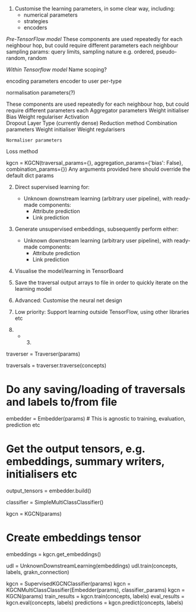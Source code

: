 
1. Customise the learning parameters, in some clear way, including:
    - numerical parameters 
    - strategies
    - encoders
    
*Pre-TensorFlow model*
These components are used repeatedly for each neighbour hop, but could require different parameters each
neighbour sampling params: 
    query limits, 
    sampling nature e.g. ordered, pseudo-random, random

*Within Tensorflow model*
Name scoping?

encoding parameters
    encoder to user per-type

normalisation parameters(?)

These components are used repeatedly for each neighbour hop, but could require different parameters each
    Aggregator parameters
        Weight initialiser
        Bias
        Weight regulariser
        Activation  
        Dropout
        Layer Type (currently dense)
        Reduction method
    Combination parameters
        Weight initialiser
        Weight regularisers
    
    Normaliser parameters

Loss method

kgcn = KGCN(traversal_params={}, aggregation_params={'bias': False}, combination_params={})
Any arguments provided here should override the default dict params




2. Direct supervised learning for:
    - Unknown downstream learning (arbitrary user pipeline), with ready-made components:
        - Attribute prediction
        - Link prediction

3. Generate unsupervised embeddings, subsequently perform either:
    - Unknown downstream learning (arbitrary user pipeline), with ready-made components:
        - Attribute prediction
        - Link prediction

4. Visualise the model/learning in TensorBoard

5. Save the traversal output arrays to file in order to quickly iterate on the learning model

6. Advanced: Customise the neural net design

7. Low priority: Support learning outside TensorFlow, using other libraries etc




2. + 3.

traverser = Traverser(params)

traversals = traverser.traverse(concepts)

# Do any saving/loading of traversals and labels to/from file

embedder = Embedder(params)  # This is agnostic to training, evaluation, prediction etc

# Get the output tensors, e.g. embeddings, summary writers, initialisers etc
output_tensors = embedder.build()

classifier = SimpleMultiClassClassifier()

kgcn = KGCN(params)

# Create embeddings tensor
embeddings = kgcn.get_embeddings()

udl = UnknownDownstreamLearning(embeddings)
udl.train(concepts, labels, grakn_connection)


kgcn = SupervisedKGCNClassifier(params)
kgcn = KGCNMultiClassClassifier(Embedder(params), classifier_params)
kgcn = KGCN(params)
train_results = kgcn.train(concepts, labels)
eval_results = kgcn.eval(concepts, labels)
predictions = kgcn.predict(concepts, labels)










